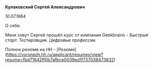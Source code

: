 **Кулаковский Сергей Александрович**

*10.07.1984*

О себе:

Меня зовут Сергей прошёл курс от компании Geekbrains - *Быстрый старт. Тестировщик. Цифровые профессии.*

Полное резюме на HH - [Резюме] (https://voronezh.hh.ru/applicant/resumes/view?resume=fbd71642ff0b7afbce0039ed1f737038473832)



